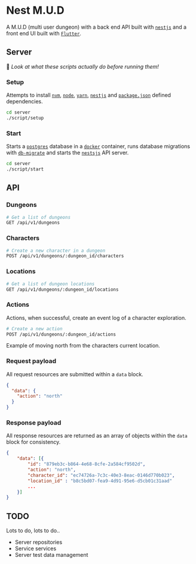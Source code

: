 # Nest M.U.D

A M.U.D (multi user dungeon) with a back end API built with [`nestjs`](https://docs.nestjs.com/) and a front end UI built with [`Flutter`](https://flutter.dev/docs).

## Server

📝 _Look at what these scripts actually do before running them!_

### Setup

Attempts to install [`nvm`](https://github.com/nvm-sh/nvm), [`node`](https://nodejs.org/en/), [`yarn`](https://yarnpkg.com/), [`nestjs`](https://docs.nestjs.com/) and [`package.json`](./server/package.json) defined dependencies.

```bash
cd server
./script/setup
```

### Start

Starts a [`postgres`](https://www.postgresql.org/) database in a [`docker`](https://www.docker.com/) container, runs database migrations with [`db-migrate`](https://db-migrate.readthedocs.io/en/latest/) and starts the [`nestsjs`](https://docs.nestjs.com/) API server.

```bash
cd server
./script/start
```

## API

### Dungeons

```bash
# Get a list of dungeons
GET /api/v1/dungeons
```

### Characters

```bash
# Create a new character in a dungeon
POST /api/v1/dungeons/:dungeon_id/characters
```

### Locations

```bash
# Get a list of dungeon locations
GET /api/v1/dungeons/:dungeon_id/locations
```

### Actions

Actions, when successful, create an event log of a character exploration.

```bash
# Create a new action
POST /api/v1/dungeons/:dungeon_id/actions
```

Example of moving north from the characters current location.

### Request payload

All request resources are submitted within a `data` block.

```json
{
  "data": {
    "action": "north"
  }
}
```

### Response payload

All response resources are returned as an array of objects within the `data` block for consistency.

```json
{
    "data": [{
        "id": "879eb3c-b864-4e68-8cfe-2a584cf9502d",
        "action": "north",
        "character_id": "ec74726a-7c3c-40e3-8eac-0146d770b023",
        "location_id" : "b8c5bd07-fea9-4d91-95e6-d5cb01c31aad"
        ...
    }]
}
```

## TODO

Lots to do, lots to do..

- Server repositories
- Service services
- Server test data management
